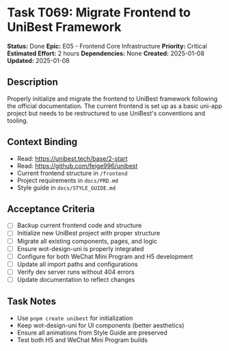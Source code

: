 # Task T069: Migrate Frontend to UniBest Framework

**Status:** Done
**Epic:** E05 - Frontend Core Infrastructure
**Priority:** Critical
**Estimated Effort:** 2 hours
**Dependencies:** None
**Created:** 2025-01-08
**Updated:** 2025-01-08

## Description
Properly initialize and migrate the frontend to UniBest framework following the official documentation. The current frontend is set up as a basic uni-app project but needs to be restructured to use UniBest's conventions and tooling.

## Context Binding
- Read: https://unibest.tech/base/2-start
- Read: https://github.com/feige996/unibest
- Current frontend structure in `/frontend`
- Project requirements in `docs/PRD.md`
- Style guide in `docs/STYLE_GUIDE.md`

## Acceptance Criteria
- [ ] Backup current frontend code and structure
- [ ] Initialize new UniBest project with proper structure
- [ ] Migrate all existing components, pages, and logic
- [ ] Ensure wot-design-uni is properly integrated
- [ ] Configure for both WeChat Mini Program and H5 development
- [ ] Update all import paths and configurations
- [ ] Verify dev server runs without 404 errors
- [ ] Update documentation to reflect changes

## Task Notes
- Use `pnpm create unibest` for initialization
- Keep wot-design-uni for UI components (better aesthetics)
- Ensure all animations from Style Guide are preserved
- Test both H5 and WeChat Mini Program builds 